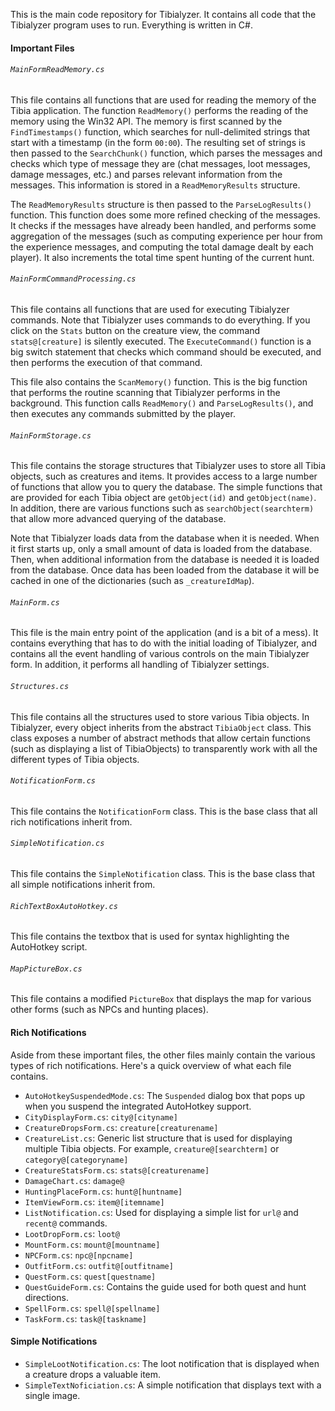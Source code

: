 This is the main code repository for Tibialyzer. It contains all code that the Tibialyzer program uses to run. Everything is written in C#.

#### Important Files
###### `MainFormReadMemory.cs` 

This file contains all functions that are used for reading the memory of the Tibia application. The function `ReadMemory()` performs the reading of the memory using the Win32 API. The memory is first scanned by the `FindTimestamps()` function, which searches for null-delimited strings that start with a timestamp (in the form `00:00`). The resulting set of strings is then passed to the `SearchChunk()` function, which parses the messages and checks which type of message they are (chat messages, loot messages, damage messages, etc.) and parses relevant information from the messages. This information is stored in a `ReadMemoryResults` structure.

The `ReadMemoryResults` structure is then passed to the `ParseLogResults()` function. This function does some more refined checking of the messages. It checks if the messages have already been handled, and performs some aggregation of the messages (such as computing experience per hour from the experience messages, and computing the total damage dealt by each player). It also increments the total time spent hunting of the current hunt.

###### `MainFormCommandProcessing.cs` 

This file contains all functions that are used for executing Tibialyzer commands. Note that Tibialyzer uses commands to do everything. If you click on the `Stats` button on the creature view, the command `stats@[creature]` is silently executed. The `ExecuteCommand()` function is a big switch statement that checks which command should be executed, and then performs the execution of that command.

This file also contains the `ScanMemory()` function. This is the big function that performs the routine scanning that Tibialyzer performs in the background. This function calls `ReadMemory()` and `ParseLogResults()`, and then executes any commands submitted by the player. 

###### `MainFormStorage.cs`

This file contains the storage structures that Tibialyzer uses to store all Tibia objects, such as creatures and items. It provides access to a large number of functions that allow you to query the database. The simple functions that are provided for each Tibia object are `getObject(id)` and `getObject(name)`. In addition, there are various functions such as `searchObject(searchterm)` that allow more advanced querying of the database.

Note that Tibialyzer loads data from the database when it is needed. When it first starts up, only a small amount of data is loaded from the database. Then, when additional information from the database is needed it is loaded from the database. Once data has been loaded from the database it will be cached in one of the dictionaries (such as `_creatureIdMap`).

###### `MainForm.cs`

This file is the main entry point of the application (and is a bit of a mess). It contains everything that has to do with the initial loading of Tibialyzer, and contains all the event handling of various controls on the main Tibialyzer form. In addition, it performs all handling of Tibialyzer settings. 

###### `Structures.cs`

This file contains all the structures used to store various Tibia objects. In Tibialyzer, every object inherits from the abstract `TibiaObject` class. This class exposes a number of abstract methods that allow certain functions (such as displaying a list of TibiaObjects) to transparently work with all the different types of Tibia objects. 

###### `NotificationForm.cs`

This file contains the `NotificationForm` class. This is the base class that all rich notifications inherit from. 

###### `SimpleNotification.cs`

This file contains the `SimpleNotification` class. This is the base class that all simple notifications inherit from. 


###### `RichTextBoxAutoHotkey.cs`

This file contains the textbox that is used for syntax highlighting the AutoHotkey script.

###### `MapPictureBox.cs`

This file contains a modified `PictureBox` that displays the map for various other forms (such as NPCs and hunting places). 

#### Rich Notifications
Aside from these important files, the other files mainly contain the various types of rich notifications. Here's a quick overview of what each file contains.
- `AutoHotkeySuspendedMode.cs`: The `Suspended` dialog box that pops up when you suspend the integrated AutoHotkey support.
- `CityDisplayForm.cs`: `city@[cityname]`
- `CreatureDropsForm.cs`: `creature[creaturename]`
- `CreatureList.cs`: Generic list structure that is used for displaying multiple Tibia objects. For example, `creature@[searchterm]` or `category@[categoryname]`
- `CreatureStatsForm.cs`: `stats@[creaturename]`
- `DamageChart.cs`: `damage@`
- `HuntingPlaceForm.cs`: `hunt@[huntname]`
- `ItemViewForm.cs`: `item@[itemname]`
- `ListNotification.cs`: Used for displaying a simple list for `url@` and `recent@` commands.
- `LootDropForm.cs`: `loot@`
- `MountForm.cs`: `mount@[mountname]`
- `NPCForm.cs`: `npc@[npcname]`
- `OutfitForm.cs`: `outfit@[outfitname]`
- `QuestForm.cs`: `quest[questname]`
- `QuestGuideForm.cs`: Contains the guide used for both quest and hunt directions.
- `SpellForm.cs`: `spell@[spellname]`
- `TaskForm.cs`: `task@[taskname]`

#### Simple Notifications
- `SimpleLootNotification.cs`: The loot notification that is displayed when a creature drops a valuable item.
- `SimpleTextNoficiation.cs`: A simple notification that displays text with a single image. 

